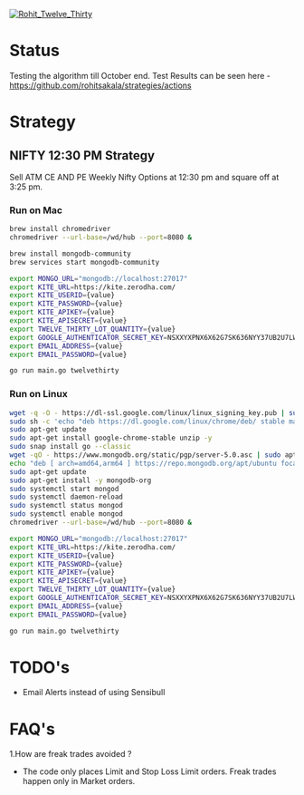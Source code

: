 [![Rohit_Twelve_Thirty](https://github.com/rohitsakala/strategies/actions/workflows/rohit_twelve_thirty.yml/badge.svg?branch=master)](https://github.com/rohitsakala/strategies/actions/workflows/rohit_twelve_thirty.yml)


# Status 

Testing the algorithm till October end. 
Test Results can be seen here - https://github.com/rohitsakala/strategies/actions


# Strategy

## NIFTY 12:30 PM Strategy 

Sell ATM CE AND PE Weekly Nifty Options at 12:30 pm and square off at 3:25 pm.

### Run on Mac

```bash
brew install chromedriver
chromedriver --url-base=/wd/hub --port=8080 &
```

```bash
brew install mongodb-community
brew services start mongodb-community
```

```bash
export MONGO_URL="mongodb://localhost:27017"
export KITE_URL=https://kite.zerodha.com/
export KITE_USERID={value}
export KITE_PASSWORD={value}
export KITE_APIKEY={value}
export KITE_APISECRET={value}
export TWELVE_THIRTY_LOT_QUANTITY={value}
export GOOGLE_AUTHENTICATOR_SECRET_KEY=NSXXYXPNX6X62G7SK636NYY37UB2U7LW
export EMAIL_ADDRESS={value}
export EMAIL_PASSWORD={value}
```

```bash
go run main.go twelvethirty
```

### Run on Linux

```bash
wget -q -O - https://dl-ssl.google.com/linux/linux_signing_key.pub | sudo apt-key add - 
sudo sh -c 'echo "deb https://dl.google.com/linux/chrome/deb/ stable main" >> /etc/apt/sources.list.d/google.list'
sudo apt-get update
sudo apt-get install google-chrome-stable unzip -y
sudo snap install go --classic
wget -qO - https://www.mongodb.org/static/pgp/server-5.0.asc | sudo apt-key add -
echo "deb [ arch=amd64,arm64 ] https://repo.mongodb.org/apt/ubuntu focal/mongodb-org/5.0 multiverse" | sudo tee /etc/apt/sources.list.d/mongodb-org-5.0.list
sudo apt-get update
sudo apt-get install -y mongodb-org
sudo systemctl start mongod
sudo systemctl daemon-reload
sudo systemctl status mongod
sudo systemctl enable mongod
chromedriver --url-base=/wd/hub --port=8080 &
```

```bash
export MONGO_URL="mongodb://localhost:27017"
export KITE_URL=https://kite.zerodha.com/
export KITE_USERID={value}
export KITE_PASSWORD={value}
export KITE_APIKEY={value}
export KITE_APISECRET={value}
export TWELVE_THIRTY_LOT_QUANTITY={value}
export GOOGLE_AUTHENTICATOR_SECRET_KEY=NSXXYXPNX6X62G7SK636NYY37UB2U7LW
export EMAIL_ADDRESS={value}
export EMAIL_PASSWORD={value}
```

```bash
go run main.go twelvethirty
```



# TODO's

- Email Alerts instead of using Sensibull


# FAQ's

1.How are freak trades avoided ?
- The code only places Limit and Stop Loss Limit orders. Freak trades happen only in Market orders.
